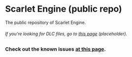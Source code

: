 # Scarlet Engine (public repo)

The public repository of Scarlet Engine.
###### If you're looking for DLC files, go to [this page](google.com) (placeholder).
### Check out the known issues [at this page](https://github.com/indigoUan/ScarletEnginePublic/blob/main/known-issues.md).
